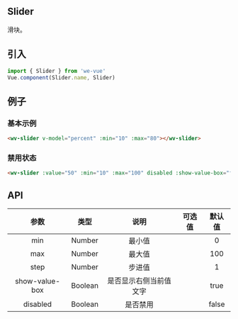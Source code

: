 Slider
---
滑块。

## 引入

```js
import { Slider } from 'we-vue'
Vue.component(Slider.name, Slider)
```

## 例子

### 基本示例

```html
<wv-slider v-model="percent" :min="10" :max="80"></wv-slider>
```

### 禁用状态

```html
<wv-slider :value="50" :min="10" :max="100" disabled :show-value-box="false"></wv-slider>
```

## API

|   参数   |   类型    |   说明   | 可选值  |  默认值  |
| :----: | :-----: | :----: | :--: | :---: |
| min  | Number  |  最小值   |      |   0    |
| max  | Number  |  最大值   |      |   100    |
| step  | Number  |  步进值   |      |   1    |
| show-value-box  | Boolean  |  是否显示右侧当前值文字   |      |   true    |
| disabled | Boolean | 是否禁用 |      | false |
